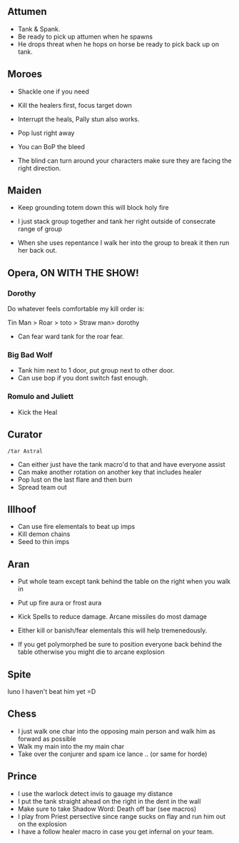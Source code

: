 ## Attumen

- Tank & Spank. 
- Be ready to pick up attumen when he spawns
- He drops threat when he hops on horse be ready to pick back up on tank.


## Moroes

- Shackle one if you need
- Kill the healers first, focus target down
- Interrupt the heals, Pally stun also works.
- Pop lust right away
- You can BoP the bleed

- The blind can turn around your characters make sure they are facing the right direction.

## Maiden

- Keep grounding totem down this will block holy fire

- I just stack group together and tank her right outside of consecrate range of group
- When she uses repentance I walk her into the group to break it then run her back out.

## Opera, ON WITH THE SHOW!

### Dorothy
Do whatever feels comfortable my kill order is:

Tin Man > Roar > toto > Straw man> dorothy 

- Can fear ward tank for the roar fear.

### Big Bad Wolf
- Tank him next to 1 door, put group next to other door. 
- Can use bop if you dont switch fast enough.

### Romulo and Juliett
- Kick the Heal

## Curator

`/tar Astral`

- Can either just have the tank macro'd to that and have everyone assist
- Can make another rotation on another key that includes healer 
- Pop lust on the last flare and then burn
- Spread team out

## Illhoof
- Can use fire elementals to beat up imps
- Kill demon chains
- Seed to thin imps

## Aran

- Put whole team except tank behind the table on the right when you walk in
- Put up fire aura or frost aura
- Kick Spells to reduce damage. Arcane missiles do most damage

- Either kill or banish/fear elementals this will help tremenedously.

- If you get polymorphed be sure to position everyone back behind the table otherwise you might die to arcane explosion

## Spite

Iuno I haven't beat him yet =D

## Chess
- I just walk one char into the opposing main person and walk him as forward as possible
- Walk my main into the my main char
- Take over the conjurer and spam ice lance .. (or same for horde)

## Prince

- I use the warlock detect invis to gauage my distance
- I put the tank straight ahead on the right in the dent in the wall
- Make sure to take Shadow Word: Death off bar (see macros) 
- I play from Priest persective since range sucks on flay and run him out on the explosion
- I have a follow healer macro in case you get infernal on your team. 